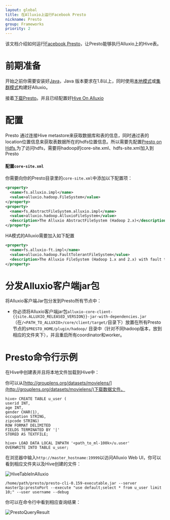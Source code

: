 ```yaml
---
layout: global
title: 在Alluxio上运行Facebook Presto
nickname: Presto
group: Frameworks
priority: 2
---
```


该文档介绍如何运行[Facebook Presto](https://prestodb.io/)，让Presto能够执行Alluxio上的Hive表。

# 前期准备

开始之前你需要安装好[Java](Java-Setup.html)，Java 版本要求在1.8以上，同时使用[本地模式](Running-Alluxio-Locally.html)或[集群模式](Running-Alluxio-on-a-Cluster.html)构建好Alluxio。

接着[下载Presto](https://repo1.maven.org/maven2/com/facebook/presto/presto-server/)。并且已经配置好[Hive On Alluxio](http://www.alluxio.org/docs/master/cn/Running-Hive-with-Alluxio.html)

# 配置

Presto 通过连接Hive metastore来获取数据库和表的信息，同时通过表的location位置信息来获取表数据所在的hdfs位置信息。所以需要先配置[Presto on Hdfs](https://prestodb.io/docs/current/installation/deployment.html),为了访问hdfs，需要将hadoop的core-site.xml、hdfs-site.xml加入到Presto

#### 配置`core-site.xml`

你需要向你的Presto目录里的`core-site.xml`中添加以下配置项：

```xml
<property>
  <name>fs.alluxio.impl</name>
  <value>alluxio.hadoop.FileSystem</value>
</property>
<property>
  <name>fs.AbstractFileSystem.alluxio.impl</name>
  <value>alluxio.hadoop.AlluxioFileSystem</value>
  <description>The Alluxio AbstractFileSystem (Hadoop 2.x)</description>
</property>
```
HA模式的Alluxio需要加入如下配置
```xml
<property>
  <name>fs.alluxio-ft.impl</name>
  <value>alluxio.hadoop.FaultTolerantFileSystem</value>
  <description>The Alluxio FileSystem (Hadoop 1.x and 2.x) with fault tolerant support</description>
</property>
```

# 分发Alluxio客户端jar包

将Alluxio客户端Jar包分发到Presto所有节点中：

- 你必须将Alluxio客户端jar包`alluxio-core-client-{{site.ALLUXIO_RELEASED_VERSION}}-jar-with-dependencies.jar`
（在`/<PATH_TO_ALLUXIO>/core/client/target/`目录下）放置在所有Presto节点的`$PRESTO_HOME/plugin/hadoop/`
目录中（针对不同hadoop版本，放到相应的文件夹下），并且重启所有coordinator和worker。

# Presto命令行示例

在Hive中创建表并且将本地文件加载到Hive中：

你可以从[http://grouplens.org/datasets/movielens/](http://grouplens.org/datasets/movielens/)下载数据文件。

```
hive> CREATE TABLE u_user (
userid INT,
age INT,
gender CHAR(1),
occupation STRING,
zipcode STRING)
ROW FORMAT DELIMITED
FIELDS TERMINATED BY '|'
STORED AS TEXTFILE;

hive> LOAD DATA LOCAL INPATH '<path_to_ml-100k>/u.user'
OVERWRITE INTO TABLE u_user;
```

在浏览器中输入`http://master_hostname:19999`以访问Alluxio Web UI，你可以看到相应文件夹以及Hive创建的文件：

![HiveTableInAlluxio]({{site.data.img.screenshot_presto_table_in_alluxio}})

```
/home/path/presto/presto-cli-0.159-executable.jar --server masterIp:prestoPort --execute "use default;select * from u_user limit 10;" --user username --debug
```


你可以在命令行中看到相应查询结果：

![PrestoQueryResult]({{site.data.img.screenshot_presto_query_result}})